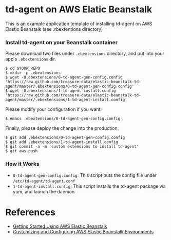 td-agent on AWS Elatic Beanstalk
================================

This is an example application template of installing td-agent on AWS Elastic Beanstalk (see .rbextentions directory)

### Install td-agent on your Beanstalk container

Please download two files under `.ebextensions` directory, and put into your app's `.ebextensions` dir.

    $ cd $YOUR_REPO
    $ mkdir -p .ebextensions
    $ wget -O.ebextensions/0-td-agent-gen-config.config 'https://raw.github.com/treasure-data/elastic-beanstalk-td-agent/master/.ebextensions/0-td-agent-gen-config.config'
    $ wget -O.ebextensions/1-td-agent-install.config 'https://raw.github.com/treasure-data/elastic-beanstalk-td-agent/master/.ebextensions/1-td-agent-install.config'

Please modify your configuration if you want.

    $ emacs .ebextensions/0-td-agent-gen-config.config
    
Finally, please deploy the change into the production.

    $ git add .ebextensions/0-td-agent-gen-config.config
    $ git add .ebextensions/1-td-agent-install.config
    $ git commit -a -m 'custom extensions to install td-agent'
    $ git aws.push
    
### How it Works

- `0-td-agent-gen-config.config`: This script puts the config file under `/etc/td-agent/td-agent.conf`
- `1-td-agent-install.config`: This script installs the td-agent package via yum, and launch the daemon

# References

- [Getting Started Using AWS Elastic Beanstalk](http://docs.aws.amazon.com/elasticbeanstalk/latest/dg/GettingStarted.html)
- [Customizing and Configuring AWS Elastic Beanstalk Environments](http://docs.aws.amazon.com/elasticbeanstalk/latest/dg/customize-containers.html)
